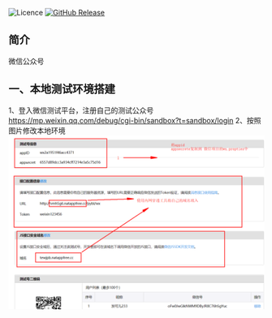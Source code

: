 ![Licence](https://img.shields.io/badge/licence-none-green.svg)
[![GitHub Release](https://img.shields.io/github/release/lihengming/spring-boot-api-project-seed.svg)](https://github.com/lihengming/spring-boot-api-project-seed/releases)
## 简介
微信公众号
## 一、本地测试环境搭建
1、登入微信测试平台，注册自己的测试公众号
https://mp.weixin.qq.com/debug/cgi-bin/sandbox?t=sandbox/login
2、按照图片修改本地环境
![image](https://github.com/xiaosong-git/wx_smart_community/blob/master/images/%E4%BF%AE%E6%94%B9%E5%85%AC%E4%BC%97%E5%8F%B7%E4%BF%A1%E6%81%AF%E4%B8%BA%E6%9C%AC%E5%9C%B0uri1.png)
